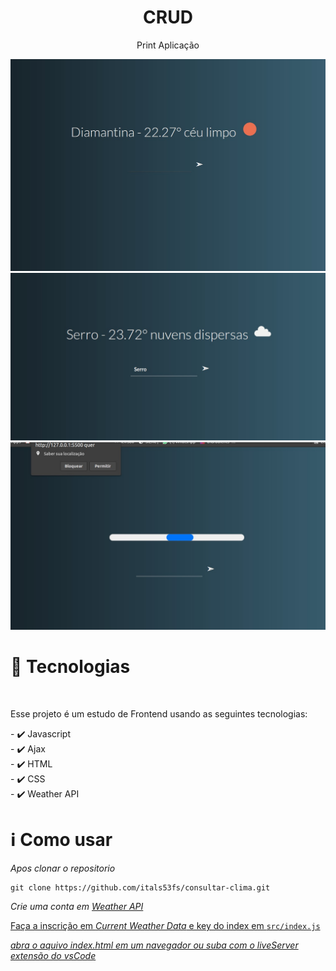 <div align="center" >
  <h1 align="center" >  
     CRUD</h1> 
  
  <p>Print Aplicação</p>
 <img src="./assets/cap1.jpeg" style="max-with:500px"/>
 <img src="./assets/cap2.jpeg" style="max-with:500px"/>
 <img src="./assets/cap3.jpeg" style="max-with:500px"/>
</div>

<div>

<h1>🚀 Tecnologias</h1>
</br>
<p>Esse projeto é um estudo de Frontend usando as seguintes tecnologias:</p>
<span>
- ✔️ Javascript </br>
- ✔️ Ajax </br>
- ✔️ HTML </br>
- ✔️ CSS </br>
- ✔️ Weather API </br>
</span>
</div>

 
<div>
<h1>ℹ️ Como usar</h1>
<i>Apos clonar o repositorio </i>

```
git clone https://github.com/itals53fs/consultar-clima.git
```

<i> Crie uma conta em <a href="https://openweathermap.org/api"><cite>Weather API </cite> </i>

Faça a inscrição em <cite>Current Weather Data</cite> e key do index em ``` src/index.js ```

<i>abra o aquivo index.html em um navegador ou suba com o liveServer extensão do vsCode</i>